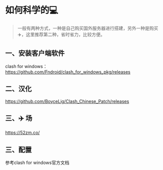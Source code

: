 # 如何科学的💻

> 一般有两种方式，一种是自己购买国外服务器进行搭建，另外一种是购买✈️，这里推荐第二种，省时省力，比较方便。



## 一、安装客户端软件

clash for windows：https://github.com/Fndroid/clash_for_windows_pkg/releases



## 二、汉化

https://github.com/BoyceLig/Clash_Chinese_Patch/releases	





## 三、✈️ 场

https://52zm.co/





## 三、配置

参考clash for windows官方文档